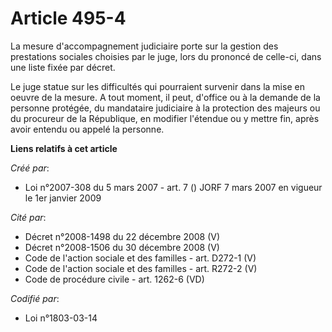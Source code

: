 # Article 495-4

La mesure d'accompagnement judiciaire porte sur la gestion des prestations sociales choisies par le juge, lors du prononcé de
celle-ci, dans une liste fixée par décret.

Le juge statue sur les difficultés qui pourraient survenir dans la mise en oeuvre de la mesure. A tout moment, il peut,
d'office ou à la demande de la personne protégée, du mandataire judiciaire à la protection des majeurs ou du procureur de la
République, en modifier l'étendue ou y mettre fin, après avoir entendu ou appelé la personne.

**Liens relatifs à cet article**

_Créé par_:

  - Loi n°2007-308 du 5 mars 2007 - art. 7 () JORF 7 mars 2007 en vigueur le 1er janvier 2009

_Cité par_:

  - Décret n°2008-1498 du 22 décembre 2008 (V)
  - Décret n°2008-1506 du 30 décembre 2008 (V)
  - Code de l'action sociale et des familles - art. D272-1 (V)
  - Code de l'action sociale et des familles - art. R272-2 (V)
  - Code de procédure civile - art. 1262-6 (VD)

_Codifié par_:

  - Loi n°1803-03-14
